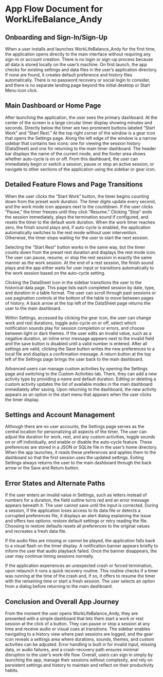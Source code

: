 # App Flow Document for WorkLifeBalance_Andy

## Onboarding and Sign-In/Sign-Up

When a user installs and launches WorkLifeBalance_Andy for the first time, the application opens directly to the main interface without requiring any sign-in or account creation. There is no login or sign-up process because all data is stored locally on the user’s machine. On first launch, the app checks for existing settings and data files in the user’s application directory. If none are found, it creates default preference and history files automatically. There is no password recovery or social login to consider, and there is no separate landing page beyond the initial desktop or Start Menu icon click.

## Main Dashboard or Home Page

After launching the application, the user sees the primary dashboard. At the center of the screen is a large circular timer display showing minutes and seconds. Directly below the timer are two prominent buttons labeled “Start Work” and “Start Rest.” At the top right corner of the window is a gear icon that opens the Settings page. Along the left edge of the window is a narrow sidebar that contains two icons: one for viewing the session history (DataSheet) and one for returning to the main timer dashboard. The header bar displays the name of the current mode, and the footer area shows whether auto-cycle is on or off. From this dashboard, the user can immediately begin or switch a session, pause or stop an active session, or navigate to other sections of the application using the sidebar or gear icon.

## Detailed Feature Flows and Page Transitions

When the user clicks the “Start Work” button, the timer begins counting down from the preset work duration. The timer digits update every second, and the work mode icon appears next to the countdown. If the user clicks “Pause,” the timer freezes until they click “Resume.” Clicking “Stop” ends the session immediately, plays the termination sound if configured, and resets the timer to the default work duration. When the work timer reaches zero, the finish sound plays and, if auto-cycle is enabled, the application automatically switches to the rest mode without user intervention. Otherwise, the timer stops waiting for the user to start the next session.

Selecting the “Start Rest” button works in the same way, but the timer counts down from the preset rest duration and displays the rest mode icon. The user can pause, resume, or stop the rest session in exactly the same manner as the work session. At the end of a rest session, the finish sound plays and the app either waits for user input or transitions automatically to the work session based on the auto-cycle setting.

Clicking the DataSheet icon in the sidebar transitions the user to the historical data page. This page lists each completed session by date, type, and duration in a table format. The user can scroll through past sessions or use pagination controls at the bottom of the table to move between pages of history. A back arrow at the top left of the DataSheet page returns the user to the main dashboard.

Within Settings, accessed by clicking the gear icon, the user can change work and rest durations, toggle auto-cycle on or off, select which notification sounds play for session completion or errors, and choose between light or dark themes. If the user edits an invalid value, such as a negative duration, an inline error message appears next to the invalid field and the save button is disabled until a valid number is entered. After all settings are valid, clicking the Save button writes the new preferences to a local file and displays a confirmation message. A return button at the top left of the Settings page brings the user back to the main dashboard.

Advanced users can manage custom activities by opening the Settings page and switching to the Custom Activities tab. There, they can add a new activity type by providing a name and default duration. Editing or deleting a custom activity updates the list of available modes in the main dashboard immediately after saving. Upon returning to the dashboard, the new activity appears as an option in the start menu that appears when the user clicks the timer display.

## Settings and Account Management

Although there are no user accounts, the Settings page serves as the central location for personalizing all aspects of the timer. The user can adjust the duration for work, rest, and any custom activities, toggle sounds on or off individually, and enable or disable the auto-cycle feature. These preferences are stored in a JSON or SQLite file in the user’s home directory. When the app launches, it reads these preferences and applies them to the dashboard so that the first session uses the updated settings. Exiting Settings always returns the user to the main dashboard through the back arrow or the Save and Return button.

## Error States and Alternate Paths

If the user enters an invalid value in Settings, such as letters instead of numbers for a duration, the field outline turns red and an error message appears beneath it. The user cannot save until the input is corrected. During a session, if the application loses access to its data file or detects a corrupted preferences file, it displays an alert dialog explaining the issue and offers two options: restore default settings or retry reading the file. Choosing to restore defaults resets all preferences to the original values and recreates a fresh data file.

If the audio files are missing or cannot be played, the application falls back to a visual flash on the timer display. A notification banner appears briefly to inform the user that audio playback failed. Once the banner disappears, the user may continue timing sessions normally.

If the application experiences an unexpected crash or forced termination, upon relaunch it runs a quick recovery routine. This routine checks if a timer was running at the time of the crash and, if so, it offers to resume the timer with the remaining time or start a fresh session. The user selects an option from a dialog before returning to the main dashboard.

## Conclusion and Overall App Journey

From the moment the user opens WorkLifeBalance_Andy, they are presented with a simple dashboard that lets them start a work or rest session at the click of a button. They can pause or stop a session at any time and receive audio or visual cues at transitions. The sidebar enables navigating to a history view where past sessions are logged, and the gear icon reveals a settings area where durations, sounds, themes, and custom activities can be adjusted. Error handling is built in for invalid input, missing data, or audio failures, and a crash-recovery path ensures minimal disruption to the user’s work-life flow. Overall, users can sign in simply by launching the app, manage their sessions without complexity, and rely on persistent settings and history to maintain and reflect on their productivity habits.